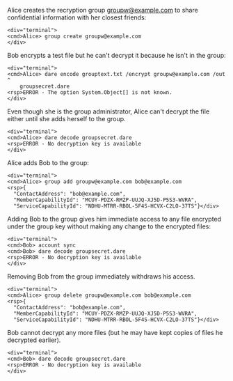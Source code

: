 Alice creates the recryption group groupw@example.com to share confidential information with
her closest friends:


~~~~
<div="terminal">
<cmd>Alice> group create groupw@example.com
</div>
~~~~

Bob encrypts a test file but he can't decrypt it because he isn't in the group:


~~~~
<div="terminal">
<cmd>Alice> dare encode grouptext.txt /encrypt groupw@example.com /out ^
    groupsecret.dare
<rsp>ERROR - The option System.Object[] is not known.
</div>
~~~~

Even though she is the group administrator, Alice can't decrypt the file either until
she adds herself to the group.


~~~~
<div="terminal">
<cmd>Alice> dare decode groupsecret.dare
<rsp>ERROR - No decryption key is available
</div>
~~~~

Alice adds Bob to the group:


~~~~
<div="terminal">
<cmd>Alice> group add groupw@example.com bob@example.com
<rsp>{
  "ContactAddress": "bob@example.com",
  "MemberCapabilityId": "MCUY-PDZX-RMZP-UUJQ-XJ5D-P5S3-WVRA",
  "ServiceCapabilityId": "NDHU-MTRR-RBOL-5F4S-HCVX-C2LO-37TS"}</div>
~~~~

Adding Bob to the group gives him immediate access to any file encrypted under
the group key without making any change to the encrypted files:


~~~~
<div="terminal">
<cmd>Bob> account sync
<cmd>Bob> dare decode groupsecret.dare
<rsp>ERROR - No decryption key is available
</div>
~~~~

Removing Bob from the group immediately withdraws his access.


~~~~
<div="terminal">
<cmd>Alice> group delete groupw@example.com bob@example.com
<rsp>{
  "ContactAddress": "bob@example.com",
  "MemberCapabilityId": "MCUY-PDZX-RMZP-UUJQ-XJ5D-P5S3-WVRA",
  "ServiceCapabilityId": "NDHU-MTRR-RBOL-5F4S-HCVX-C2LO-37TS"}</div>
~~~~

Bob cannot decrypt any more files (but he may have kept copies of files he decrypted 
earlier).


~~~~
<div="terminal">
<cmd>Bob> dare decode groupsecret.dare
<rsp>ERROR - No decryption key is available
</div>
~~~~

